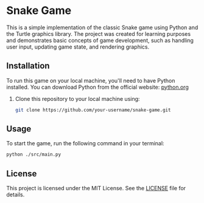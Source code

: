# Snake Game

This is a simple implementation of the classic Snake game using Python and the Turtle graphics library. The project was created for learning purposes and demonstrates basic concepts of game development, such as handling user input, updating game state, and rendering graphics.

## Installation

To run this game on your local machine, you'll need to have Python installed. You can download Python from the official website: [python.org](https://www.python.org/)

1. Clone this repository to your local machine using:
   ```bash
   git clone https://github.com/your-username/snake-game.git
   ```

## Usage

To start the game, run the following command in your terminal:

```bash
python ./src/main.py
```

## License

This project is licensed under the MIT License. See the [LICENSE](LICENSE) file for details.
